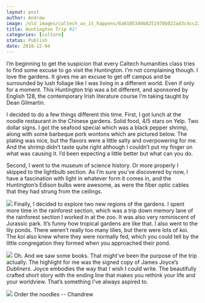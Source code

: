```yaml
---
layout: post
author: Andrew
image: /old_images/caltech_as_it_happens/6a0105349b8251970b022ad3c4cc22200b.jpg
title: Huntington Trip #2! 
categories: [culture]
status: Publish
date: 2018-12-04
---
```


I’m beginning to get the suspicion that every Caltech humanities class tries to find some excuse to go visit the Huntington. I’m not complaining though. I love the gardens. It gives me an excuse to get off campus and be surrounded by lush foliage like I was living in a different world. Even if only for a moment. This Huntington trip was a bit different, and sponsored by English 128, the contemporary Irish literature course I’m taking taught by Dean Gilmartin.

I decided to do a few things different this time. First, I got lunch at the noodle restaurant in the Chinese gardens. Solid food, 4/5 stars on Yelp. Two dollar signs. I got the seafood special which was a black pepper shrimp, along with some barbeque pork wontons which are pictured below. The plating was nice, but the flavors were a little salty and overpowering for me. And the shrimp didn’t taste quite right although I couldn’t put my finger on what was causing it. I’d been expecting a little better but what can you do.

Second, I went to the museum of science history. Or more properly I skipped to the lightbulb section. As I’m sure you’ve discovered by now, I have a fascination with light in whatever form it comes in, and the Huntington’s Edison bulbs were awesome, as were the fiber optic cables that they had strung from the ceilings.


![](/old_images/caltech_as_it_happens/6a0105349b8251970b022ad3a51375200d.jpg)
Finally, I decided to explore two new regions of the gardens. I spent more time in the rainforest section, which was a trip down memory lane of the rainforest section I worked in at the zoo. It was also very reminiscent of Jurassic park. It’s funny how tropical gardens are like that. I also went to the lily ponds. There weren’t really too many lilies, but there were lots of koi. The koi also knew where they were normally fed, which you could tell by the little congregation they formed when you approached their pond.


![](/old_images/caltech_as_it_happens/6a0105349b8251970b022ad3c4cc32200b.jpg)
Oh. And we saw some books. That might’ve been the purpose of the trip actually. The highlight for me was the signed copy of James Joyce’s *Dubliners*. Joyce embodies the way that I wish I could write. The beautifully crafted short story with the ending line that makes you rethink your life and your worldview. That’s something I’ve always aspired to.


![](/old_images/caltech_as_it_happens/6a0105349b8251970b022ad37f131e200c.jpg)
Order the noodles
-- Chandrew
